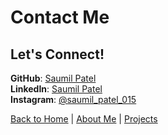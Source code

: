 # Contact Me  

##  Let's Connect!  
 **GitHub**: [Saumil Patel](https://github.com/patelsaumil)  
 **LinkedIn**: [Saumil Patel](https://www.linkedin.com/in/saumil-patel-608687128/)  
 **Instagram**: [@saumil_patel_015](https://www.instagram.com/saumil_patel_015)  

[Back to Home](index.md) | [About Me](about.md) | [Projects](projects.md)

